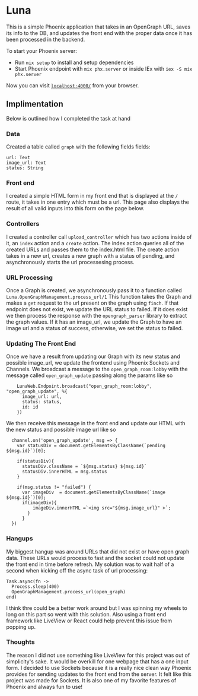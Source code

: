 # Luna

This is a simple Phoenix application that takes in an OpenGraph URL, saves its info to the DB, and updates the front end with the proper data once it has been processed in the backend. 

To start your Phoenix server:

  * Run `mix setup` to install and setup dependencies
  * Start Phoenix endpoint with `mix phx.server` or inside IEx with `iex -S mix phx.server`

Now you can visit [`localhost:4000/`](http://localhost:4000/) from your browser.


## Implimentation

Below is outlined how I completed the task at hand

### Data 
Created a table called `graph` with the following fields fields:
 ```
 url: Text
 image_url: Text
 status: String
 ```
 
### Front end 
I created a simple HTML form in my front end that is displayed at the `/` route, it takes in one entry which must be a url. This page also displays the result of all valid inputs into this form on the page below. 

### Controllers
I created a controller call `upload_controller` which has two actions inside of it, an `index` action and a `create` action. The index action queries all of the created URLs and passes them to the index.html file. The create action takes in a new url, creates a new graph with a status of pending, and asynchronously starts the url processesing process. 

### URL Processing
Once a Graph is created, we asynchronously pass it to a function called `Luna.OpenGraphManagement.process_url/1` This function takes the Graph and makes a `get` request to the url present on the graph using `finch`. If that endpoint does not exist, we update the URL status to failed. If it does exist we then process the response with the `opengraph_parser` library to extract the graph values. If it has an image_url, we update the Graph to have an image url and a status of success, otherwise, we set the status to failed.

### Updating The Front End
Once we have a result from updating our Graph with its new status and possible image_url, we update the frontend using Phoenix Sockets and Channels. We broadcast a message to the `open_graph_room:lobby` with the message called `open_graph_update` passing along the params like so 
```
    LunaWeb.Endpoint.broadcast("open_graph_room:lobby", "open_graph_update", %{
      image_url: url,
      status: status,
      id: id
    })
```

We then receive this message in the front end and update our HTML with the new status and possible image url like so 
```
  channel.on('open_graph_update', msg => {
    var statusDiv = document.getElementsByClassName(`pending ${msg.id}`)[0];

    if(statusDiv){
      statusDiv.className = `${msg.status} ${msg.id}`
      statusDiv.innerHTML = msg.status
    }
    
    if(msg.status != "failed") { 
      var imageDiv  = document.getElementsByClassName(`image ${msg.id}`)[0];
      if(imageDiv){
          imageDiv.innerHTML =`<img src="${msg.image_url}" >`;
        }
      }
  })
```

### Hangups
My biggest hangup was around URLs that did not exist or have open graph data. These URLs would process to fast and the socket could not update the front end in time before refresh. My solution was to wait half of a second when kicking off the async task of url processing:
```
Task.async(fn ->
  Process.sleep(400)
  OpenGraphManagement.process_url(open_graph)
end)
```
I think thre could be a better work around but I was spinning my wheels to long on this part so went with this solution. Also using a front end framework like LiveView or React could help prevent this issue from popping up. 

### Thoughts
The reason I did not use something like LiveView for this project was out of simplicity's sake. It would be overkill for one webpage that has a one input form. I decided to use Sockets because it is a really nice clean way Phoenix provides for sending updates to the front end from the server. It felt like this project was made for Sockets. It is also one of my favorite features of Phoenix and always fun to use!

    

